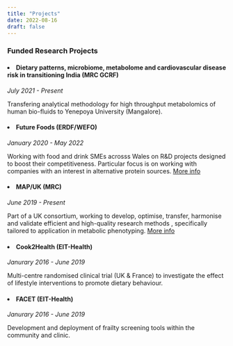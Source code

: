 ```yaml
---
title: "Projects"
date: 2022-08-16
draft: false
---
```


<h3 id="Postdoctoral Research Projects">
  <a href="Postdoctoral Research Projects"></a>
  Funded Research Projects
</h3>


<h4 id="Dietary patterns, microbiome, metabolome and cardiovascular disease risk in transitioning India">
  <a href="GCRF"></a>
  <li>Dietary patterns, microbiome, metabolome and cardiovascular disease risk in transitioning India (MRC GCRF)</li>
</h4>

*July 2021 - Present*

Transfering analytical methodology for high throughput metabolomics of human bio-fluids to Yenepoya University (Mangalore). 


<h4 id="Future Foods">
  <a href="Future Foods"></a>
  <li> Future Foods (ERDF/WEFO)</li>
</h4>

*January 2020 - May 2022*

Working with food and drink SMEs acrosss Wales on R&D projects designed to boost their competitiveness. Particular focus is on working with companies with an interest in alternative protein sources.  [More info](https://www.futurefoods.wales/)



<h4 id="MAP/UK">
  <a href="MAP/UK"></a>
  <li> MAP/UK (MRC)</li>
</h4>

*June 2019 - Present*

Part of a UK consortium, working to develop, optimise, transfer, harmonise and validate efficient and high-quality research methods , specifically tailored to application in metabolic phenotyping. 
 [More info](https://mapuk.org/)


<h4 id="Cook2Health">
  <a href="Cook2Health"></a>
  <li> Cook2Health (EIT-Health)</li>
</h4>

*Janurary 2016 - June 2019*

Multi-centre randomised clinical trial (UK & France) to investigate the effect of lifestyle interventions to promote dietary behaviour. 

<h4 id="FACET">
  <a href="FACET"></a>
  <li> FACET (EIT-Health) </li>
</h4>

*Janurary 2016 - June 2019*

Development and deployment of frailty screening tools within the community and clinic. 